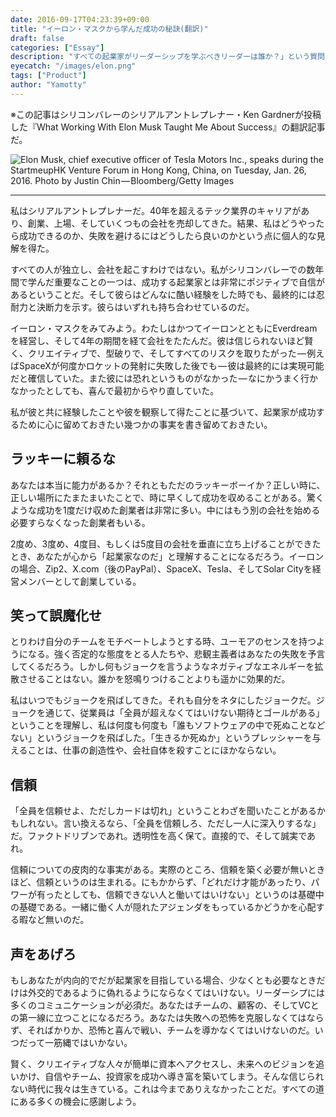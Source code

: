 ```yaml
---
date: 2016-09-17T04:23:39+09:00
title: "イーロン・マスクから学んだ成功の秘訣(翻訳)"
draft: false
categories: ["Essay"]
description: "すべての起業家がリーダーシップを学ぶべきリーダーは誰か？」という質問へのKen Grander（SOASTAの創業者・会長）の回答を紹介しよう。"
eyecatch: "/images/elon.png"
tags: ["Product"]
author: "Yamotty"
---
```


※この記事はシリコンバレーのシリアルアントレプレナー・Ken Gardnerが投稿した『What Working With Elon Musk Taught Me About Success』の翻訳記事だ。<!--more-->

![Elon Musk, chief executive officer of Tesla Motors Inc., speaks during the StartmeupHK Venture Forum in Hong Kong, China, on Tuesday, Jan. 26, 2016. Photo by Justin Chin — Bloomberg/Getty Images](/images/elon.png)

---

私はシリアルアントレプレナーだ。40年を超えるテック業界のキャリアがあり、創業、上場、そしていくつもの会社を売却してきた。結果、私はどうやったら成功できるのか、失敗を避けるにはどうしたら良いのかという点に個人的な見解を得た。

すべての人が独立し、会社を起こすわけではない。私がシリコンバレーでの数年間で学んだ重要なことの一つは、成功する起業家とは非常にポジティブで自信があるということだ。そして彼らはどんなに酷い経験をした時でも、最終的には忍耐力と決断力を示す。彼らはいずれも持ち合わせているのだ。

イーロン・マスクをみてみよう。わたしはかつてイーロンとともにEverdreamを経営し、そして4年の期間を経て会社をたたんだ。彼は信じられないほど賢く、クリエイティブで、型破りで、そしてすべてのリスクを取りたがった — 例えばSpaceXが何度かロケットの発射に失敗した後でも — 彼は最終的には実現可能だと確信していた。また彼には恐れというものがなかった — なにかうまく行かなかったとしても、喜んで最初からやり直していた。

私が彼と共に経験したことや彼を観察して得たことに基づいて、起業家が成功するために心に留めておきたい幾つかの事実を書き留めておきたい。

## ラッキーに頼るな

あなたは本当に能力があるか？それともただのラッキーボーイか？正しい時に、正しい場所にたまたまいたことで、時に早くして成功を収めることがある。驚くような成功を1度だけ収めた創業者は非常に多い。中にはもう別の会社を始める必要すらなくなった創業者もいる。

2度め、3度め、4度目、もしくは5度目の会社を垂直に立ち上げることができたとき、あなたが心から「起業家なのだ」と理解することになるだろう。イーロンの場合、Zip2、X.com（後のPayPal）、SpaceX、Tesla、そしてSolar Cityを経営メンバーとして創業している。

## 笑って誤魔化せ

とりわけ自分のチームをモチベートしようとする時、ユーモアのセンスを持つようになる。強く否定的な態度をとる人たちや、悲観主義者はあなたの失敗を予言してくるだろう。しかし何もジョークを言うようなネガティブなエネルギーを拡散させることはない。誰かを怒鳴りつけることよりも遥かに効果的だ。

私はいつでもジョークを飛ばしてきた。それも自分をネタにしたジョークだ。ジョークを通じて、従業員は「全員が超えなくてはいけない期待とゴールがある」ということを理解し、私は何度も何度も「誰もソフトウェアの中で死ぬことなどない」というジョークを飛ばした。「生きるか死ぬか」というプレッシャーを与えることは、仕事の創造性や、会社自体を殺すことにほかならない。

## 信頼

「全員を信頼せよ、ただしカードは切れ」ということわざを聞いたことがあるかもしれない。言い換えるなら、「全員を信頼しろ、ただし一人に深入りするな」だ。ファクトドリブンであれ。透明性を高く保て。直接的で、そして誠実であれ。

信頼についての皮肉的な事実がある。実際のところ、信頼を築く必要が無いときほど、信頼というのは生まれる。にもかからず、「どれだけ才能があったり、パワーが有ったとしても、信頼できない人と働いてはいけない」というのは基礎中の基礎である。一緒に働く人が隠れたアジェンダをもっているかどうかを心配する暇など無いのだ。

## 声をあげろ

もしあなたが内向的でだが起業家を目指している場合、少なくとも必要なときだけは外交的であるように偽れるようにならなくてはいけない。リーダーシプには多くのコミュニケーションが必須だ。あなたはチームの、顧客の、そしてVCとの第一線に立つことになるだろう。あなたは失敗への恐怖を克服しなくてはならず、そればかりか、恐怖と喜んで戦い、チームを導かなくてはいけないのだ。いつだって一筋縄ではいかない。

賢く、クリエイティブな人々が簡単に資本へアクセスし、未来へのビジョンを追いかけ、自信やチーム、投資家を成功へ導き富を築いてしまう。そんな信じられない時代に我々は生きている。これは今までありえなかったことだ。すべての道にある多くの機会に感謝しよう。
